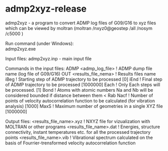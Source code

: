 # admp2xyz-release

admp2xyz - a program to convert ADMP log files of G09/G16 to xyz files which can be viewed by moltran (moltran <filename> /nxyz0@geostep /all /nosym /c5000 )

Run command (under Windows):  
admp2xyz.exe


Input files:
admp2xyz.inp          - main input file

Commands in the input files:
ADMP <admp_log_file>			! ADMP dump file name (log file of G09/G16)
OUT  <results_file_nema>		! Results files name
iBeg <integer>				! Starting step of ADMP trajectory to be processed  [0]
iEnd <integer>				! Final  step of ADMP trajectory to be processed    [1000000]
Each <integer>				! Only Each <n> steps will be processed.            [1]
Bond <Na> <Nb> <Rab>                    ! Atoms with atomic numbers Na and Nb will be considered bounded if distance between them < Rab
Nacf <integer>				! Number of points of velocity autocorrelation function to be calculated (for vibration analysis) [1000] 
MaxS <integer>				! Maximum number of geometries in a single XYZ file [1000000]


Output files:
<results_file_name>.xyz   		! NXYZ file for vizualization with MOLTRAN or other programs
<results_file_name>.dat			! Energies, structure connectivity, instant temperatures etc. for all the processed trajectory points 
<results_file_name>.vib			! Vibrational spectrum calculated on the basis of Fourrier-trensformed velocity autocorrelation function


